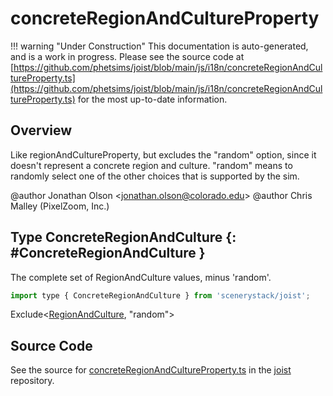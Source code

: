 # concreteRegionAndCultureProperty

!!! warning "Under Construction"
    This documentation is auto-generated, and is a work in progress. Please see the source code at
    [https://github.com/phetsims/joist/blob/main/js/i18n/concreteRegionAndCultureProperty.ts](https://github.com/phetsims/joist/blob/main/js/i18n/concreteRegionAndCultureProperty.ts) for the most up-to-date information.

## Overview

Like regionAndCultureProperty, but excludes the "random" option, since it doesn't represent a concrete region and culture.
"random" means to randomly select one of the other choices that is supported by the sim.

@author Jonathan Olson &lt;jonathan.olson@colorado.edu&gt;
@author Chris Malley (PixelZoom, Inc.)

## Type ConcreteRegionAndCulture {: #ConcreteRegionAndCulture }


The complete set of RegionAndCulture values, minus 'random'.

```js
import type { ConcreteRegionAndCulture } from 'scenerystack/joist';
```


Exclude&lt;[RegionAndCulture](../joist/regionAndCultureProperty.md#RegionAndCulture), "random"&gt;



## Source Code

See the source for [concreteRegionAndCultureProperty.ts](https://github.com/phetsims/joist/blob/main/js/i18n/concreteRegionAndCultureProperty.ts) in the [joist](https://github.com/phetsims/joist) repository.
